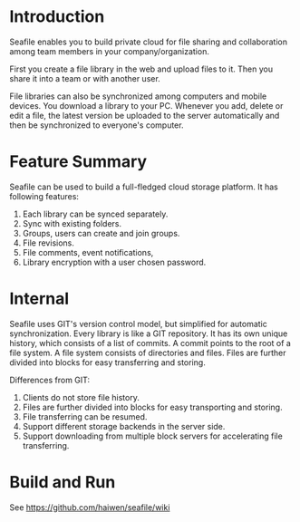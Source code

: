 Introduction
============

Seafile enables you to build private cloud for file sharing and collaboration among team members in your company/organization. 

First you create a file library in the web and upload files to
it. Then you share it into a team or with another user.

File libraries can also be synchronized among computers and mobile
devices. You download a library to your PC. Whenever you add, delete
or edit a file, the latest version be uploaded to the server
automatically and then be synchronized to everyone's computer.

Feature Summary
===============

Seafile can be used to build a full-fledged cloud storage platform. It
has following features:

1. Each library can be synced separately.
2. Sync with existing folders.
3. Groups, users can create and join groups. 
4. File revisions.
5. File comments, event notifications, 
6. Library encryption with a user chosen password.

Internal
========

Seafile uses GIT's version control model, but simplified for automatic
synchronization. Every library is like a GIT repository. It has
its own unique history, which consists of a list of commits.
A commit points to the root of a file system. A file system consists
of directories and files. Files are further divided into blocks
for easy transferring and storing.

Differences from GIT:

1. Clients do not store file history.
2. Files are further divided into blocks for easy transporting and storing.
3. File transferring can be resumed.
4. Support different storage backends in the server side.
5. Support downloading from multiple block servers for accelerating file transferring.

Build and Run
=============

See <https://github.com/haiwen/seafile/wiki>
